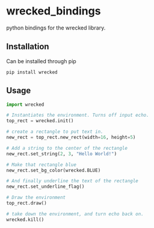 # wrecked_bindings
python bindings for the wrecked library.

## Installation
Can be installed through pip
```
pip install wrecked
```

## Usage
```python
import wrecked

# Instantiates the environment. Turns off input echo.
top_rect = wrecked.init()

# create a rectangle to put text in.
new_rect = top_rect.new_rect(width=16, height=5)

# Add a string to the center of the rectangle
new_rect.set_string(2, 3, "Hello World!")

# Make that rectangle blue
new_rect.set_bg_color(wrecked.BLUE)

# And finally underline the text of the rectangle
new_rect.set_underline_flag()

# Draw the environment
top_rect.draw()

# take down the environment, and turn echo back on.
wrecked.kill()
```
